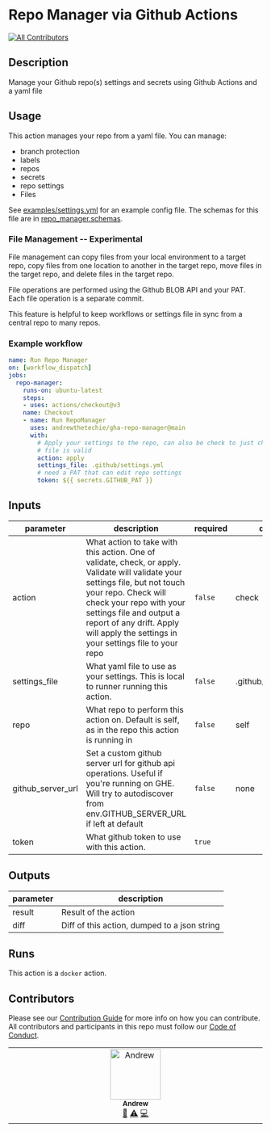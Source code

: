 # Repo Manager via Github Actions
<!-- ALL-CONTRIBUTORS-BADGE:START - Do not remove or modify this section -->
[![All Contributors](https://img.shields.io/badge/all_contributors-1-orange.svg?style=flat-square)](#contributors-)
<!-- ALL-CONTRIBUTORS-BADGE:END -->

<!-- action-docs-description -->
## Description

Manage your Github repo(s) settings and secrets using Github Actions and a yaml file

<!-- action-docs-description -->

## Usage

This action manages your repo from a yaml file. You can manage:

* branch protection
* labels
* repos
* secrets
* repo settings
* Files

See [examples/settings.yml](./examples/settings.yml) for an example config file. The schemas for this file are in [repo_manager.schemas](./repo_magager/schemas).

### File Management -- Experimental

File management can copy files from your local environment to a target repo, copy files from one location to another in the target repo, move files in the target repo, and delete files in the target repo.

File operations are performed using the Github BLOB API and your PAT. Each file operation is a separate commit.

This feature is helpful to keep workflows or settings file in sync from a central repo to many repos.

### Example workflow

```yaml
name: Run Repo Manager
on: [workflow_dispatch]
jobs:
  repo-manager:
    runs-on: ubuntu-latest
    steps:
    - uses: actions/checkout@v3
    name: Checkout
    - name: Run RepoManager
      uses: andrewthetechie/gha-repo-manager@main
      with:
        # Apply your settings to the repo, can also be check to just check repo settings vs your file or validate, to validate your
        # file is valid
        action: apply
        settings_file: .github/settings.yml
        # need a PAT that can edit repo settings
        token: ${{ secrets.GITHUB_PAT }}

```

<!-- action-docs-inputs -->
## Inputs

| parameter | description | required | default |
| - | - | - | - |
| action | What action to take with this action. One of validate, check, or apply. Validate will validate your settings file, but not touch your repo. Check will check your repo with your settings file and output a report of any drift. Apply will apply the settings in your settings file to your repo | `false` | check |
| settings_file | What yaml file to use as your settings. This is local to runner running this action. | `false` | .github/settings.yml |
| repo | What repo to perform this action on. Default is self, as in the repo this action is running in | `false` | self |
| github_server_url | Set a custom github server url for github api operations. Useful if you're running on GHE. Will try to autodiscover from env.GITHUB_SERVER_URL if left at default | `false` | none |
| token | What github token to use with this action. | `true` |  |

<!-- action-docs-inputs -->

<!-- action-docs-outputs -->
## Outputs

| parameter | description |
| - | - |
| result | Result of the action |
| diff | Diff of this action, dumped to a json string |

<!-- action-docs-outputs -->

<!-- action-docs-runs -->
## Runs

This action is a `docker` action.

<!-- action-docs-runs -->

## Contributors

Please see our [Contribution Guide](./CONTRIBUTING.md) for more info on how you can contribute. All contributors and participants in this repo must follow our [Code of Conduct](./CODE_OF_CONDUCT.md).
<!-- ALL-CONTRIBUTORS-LIST:START - Do not remove or modify this section -->
<!-- prettier-ignore-start -->
<!-- markdownlint-disable -->
<table>
  <tbody>
    <tr>
      <td align="center" valign="top" width="14.28%"><a href="https://github.com/andrewthetechie"><img src="https://avatars.githubusercontent.com/u/1377314?v=4?s=100" width="100px;" alt="Andrew"/><br /><sub><b>Andrew</b></sub></a><br /><a href="#ideas-andrewthetechie" title="Ideas, Planning, & Feedback">🤔</a> <a href="https://github.com/andrewthetechie/gha-repo-manager/commits?author=andrewthetechie" title="Tests">⚠️</a> <a href="https://github.com/andrewthetechie/gha-repo-manager/commits?author=andrewthetechie" title="Code">💻</a></td>
    </tr>
  </tbody>
</table>

<!-- markdownlint-restore -->
<!-- prettier-ignore-end -->

<!-- ALL-CONTRIBUTORS-LIST:END -->

<!-- ALL-CONTRIBUTORS-LIST:START - Do not remove or modify this section -->
<!-- prettier-ignore-start -->
<!-- markdownlint-disable -->

<!-- markdownlint-restore -->
<!-- prettier-ignore-end -->

<!-- ALL-CONTRIBUTORS-LIST:END -->
<!-- prettier-ignore-start -->
<!-- markdownlint-disable -->

<!-- markdownlint-restore -->
<!-- prettier-ignore-end -->

<!-- ALL-CONTRIBUTORS-LIST:END -->
